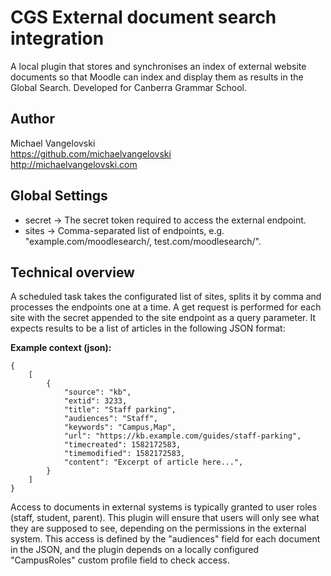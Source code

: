 

# CGS External document search integration

A local plugin that stores and synchronises an index of external website documents so that Moodle can index and display them as results in the Global Search. Developed for Canberra Grammar School.

Author
--------
Michael Vangelovski<br/>
<https://github.com/michaelvangelovski><br/>
<http://michaelvangelovski.com>

## Global Settings
 - secret → The secret token required to access the external endpoint.
 - sites → Comma-separated list of endpoints, e.g. "example.com/moodlesearch/, test.com/moodlesearch/".

## Technical overview
A scheduled task takes the configurated list of sites, splits it by comma and processes the endpoints one at a time. A get request is performed for each site with the secret appended to the site endpoint as a query parameter. It expects results to be a list of articles in the following JSON format:

**Example context (json):**

    {
    	[
    		{
    			"source": "kb",
    			"extid": 3233,
    			"title": "Staff parking",
    			"audiences": "Staff",
    			"keywords": "Campus,Map",
    			"url": "https://kb.example.com/guides/staff-parking",
    			"timecreated": 1582172583,
    			"timemodified": 1582172583,
    			"content": "Excerpt of article here...",
    		}
    	]
    }

Access to documents in external systems is typically granted to user roles (staff, student, parent). This plugin will ensure that users will only see what they are supposed to see, depending on the permissions in the external system. This access is defined by the "audiences" field for each document in the JSON, and the plugin depends on a locally configured "CampusRoles" custom profile field to check access.